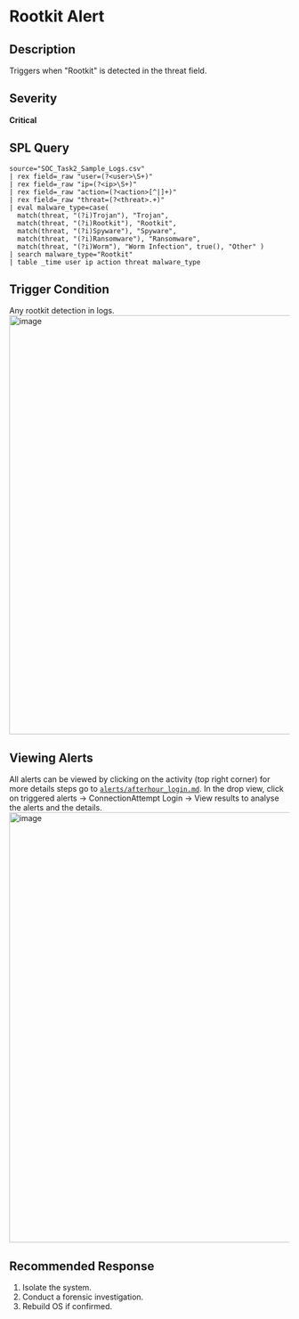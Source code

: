 # Rootkit Alert

## Description
Triggers when "Rootkit" is detected in the threat field.

## Severity
**Critical**

## SPL Query
```spl
source="SOC_Task2_Sample_Logs.csv"
| rex field=_raw "user=(?<user>\S+)"
| rex field=_raw "ip=(?<ip>\S+)"
| rex field=_raw "action=(?<action>[^|]+)"
| rex field=_raw "threat=(?<threat>.+)"
| eval malware_type=case(
  match(threat, "(?i)Trojan"), "Trojan",
  match(threat, "(?i)Rootkit"), "Rootkit",
  match(threat, "(?i)Spyware"), "Spyware",
  match(threat, "(?i)Ransomware"), "Ransomware",
  match(threat, "(?i)Worm"), "Worm Infection", true(), "Other" )
| search malware_type="Rootkit"
| table _time user ip action threat malware_type
```

## Trigger Condition
Any rootkit detection in logs.
<img width="996" height="753" alt="image" src="https://github.com/user-attachments/assets/7b9fcb32-3e45-45cc-9407-24d2d689ee18" />


## Viewing Alerts
All alerts can be viewed by clicking on the activity (top right corner) for more details steps go to [`alerts/afterhour_login.md`](alerts/afterhour_login.md). In the drop view, click on triggered alerts -> ConnectionAttempt Login -> View results to analyse the alerts and the details.
<img width="1893" height="773" alt="image" src="https://github.com/user-attachments/assets/d5cdc7fa-1904-4616-b061-445b5503a419" />


## Recommended Response
1. Isolate the system.
2. Conduct a forensic investigation.
3. Rebuild OS if confirmed.
